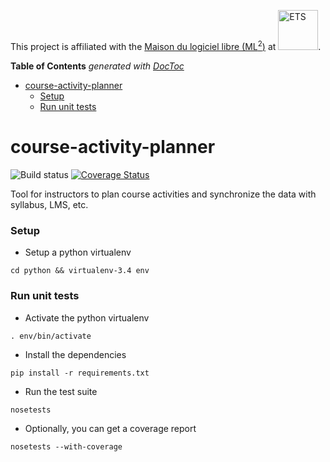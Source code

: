 This project is affiliated with the [Maison du logiciel libre (ML<sup>2</sup>)](https://maisonlogiciellibre.org/) at <img src="http://www.etsmtl.ca/ETS/media/Prive/logo/ETS-rouge-ecran-fond_transparent.png" alt="ETS" width="64">.

<!-- START doctoc generated TOC please keep comment here to allow auto update -->
<!-- DON'T EDIT THIS SECTION, INSTEAD RE-RUN doctoc TO UPDATE -->
**Table of Contents**  *generated with [DocToc](https://github.com/thlorenz/doctoc)*

- [course-activity-planner](#course-activity-planner)
    - [Setup](#setup)
    - [Run unit tests](#run-unit-tests)

<!-- END doctoc generated TOC please keep comment here to allow auto update -->

# course-activity-planner
![Build status](https://travis-ci.org/jdupl/course-activity-planner.svg?branch=master)
[![Coverage Status](https://coveralls.io/repos/jdupl/course-activity-planner/badge.svg?branch=master&service=github)](https://coveralls.io/github/jdupl/course-activity-planner?branch=master)


Tool for instructors to plan course activities and synchronize the data with syllabus, LMS, etc.

### Setup
* Setup a python virtualenv
```
cd python && virtualenv-3.4 env
```

### Run unit tests
* Activate the python virtualenv
```
. env/bin/activate
```
* Install the dependencies
```
pip install -r requirements.txt
```
* Run the test suite
```
nosetests
```
* Optionally, you can get a coverage report
```
nosetests --with-coverage
```
